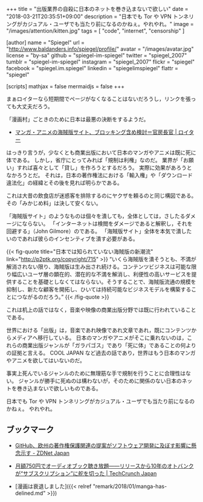 +++
title = "出版業界の自殺に日本のネットを巻き込まないで欲しい"
date = "2018-03-21T20:35:51+09:00"
description = "日本でも Tor や VPN トンネリングがカジュアル・ユーザでも当たり前になるのかねぇ。やれやれ。"
image = "/images/attention/kitten.jpg"
tags        = [ "code", "internet", "censorship" ]

[author]
  name      = "Spiegel"
  url       = "http://www.baldanders.info/spiegel/profile/"
  avatar    = "/images/avatar.jpg"
  license   = "by-sa"
  github    = "spiegel-im-spiegel"
  twitter   = "spiegel_2007"
  tumblr    = "spiegel-im-spiegel"
  instagram = "spiegel_2007"
  flickr    = "spiegel"
  facebook  = "spiegel.im.spiegel"
  linkedin  = "spiegelimspiegel"
  flattr    = "spiegel"

[scripts]
  mathjax = false
  mermaidjs = false
+++

まぁロイターなら短期間でページがなくなることはないだろうし，リンクを張っても大丈夫だろう。

「漫画村」ごときのために日本は最悪の決断をするようだ。

- [マンガ・アニメの海賊版サイト、ブロッキング含め検討＝官房長官 | ロイター](https://jp.reuters.com/article/suga-pirated-copy-idJPKBN1GV0PV)

はっきり言うが，少なくとも商業出版において日本のマンガやアニメは既に死に体である。
しかし，省庁にとってみれば「規制は利権」なのだ。
業界が「お願い」すれば喜々として「貸し」を作ろうとするだろう。
実際に効果があろうとなかろうとだ。
それは，日本の著作権法における「輸入権」や「ダウンロード違法化」の経緯とその後を見れば明らかである。

これは大昔の飲食店が迷惑客を排除するのにヤクザを頼るのと同じ構図である。
その「みかじめ料」は決して安くない。

「海賊版サイト」のようなものは個々を潰しても，全体としては，さしたるダメージにならない。
「インターネットは検閲をダメージであると解釈し，それを回避する」（John Gilmore）のである。
「海賊版サイト」全体を本気で潰したいのであれば彼らのインセンティブを潰す必要がある。

{{< fig-quote title="日本では知られていない海賊版の新潮流" link="http://p2ptk.org/copyright/715" >}}
<q>いくら海賊版を潰そうとも、不満が解消されない限り、海賊版は生み出され続ける。コンテンツビジネスは可能な限り幅広いユーザ層の顕在的、潜在的な不満を解消し、利便性の高いサービスを提供することを基礎としなくてはならない。そうすることで、海賊版流通の規模を抑制し、新たな顧客を開拓し、ひいては持続可能なビジネスモデルを構築することにつながるのだろう。</q>
{{< /fig-quote >}}

これは机上の話ではなく，音楽や映像の商業出版分野では既に行われていることである。

世界における「出版」は，音楽であれ映像であれ文章であれ，既にコンテンツからメディアへ移行している。
日本のマンガやアニメがそこに乗れないのは，これらの商業出版ジャンルが「ガラパゴス」であり「死に体」であることの何よりの証拠と言える。
COOL JAPAN など過去の話であり，世界はもう日本のマンガやアニメを欲してはいないのだ。

事実上死んでいるジャンルのために無理筋な手で規制を行うことに合理性はない。
ジャンルが勝手に死ぬのは構わないが，そのために関係のない日本のネットを巻き込まないで欲しいものである。

日本でも Tor や VPN トンネリングがカジュアル・ユーザでも当たり前になるのかねぇ。
やれやれ。

## ブックマーク

- [GitHub、欧州の著作権保護関連の提案がソフトウェア開発に及ぼす影響に懸念示す - ZDNet Japan](https://japan.zdnet.com/article/35116331/)
- [月額750円でオーディオブック聴き放題——リリースから10年のオトバンクが“サブスクリプション”に舵を切った  |  TechCrunch Japan](https://jp.techcrunch.com/2018/03/19/otobank-audiobook/)

- [漫画は衰退しました]({{< relref "remark/2018/01/manga-has-delined.md" >}})
